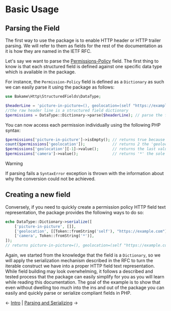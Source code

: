 # Basic Usage

## Parsing the Field

The first way to use the package is to enable HTTP header or HTTP trailer parsing. We will refer to them
as fields for the rest of the documentation as it is how they are named in the IETF RFC.

Let's say we want to parse the [Permissions-Policy](https://developer.mozilla.org/en-US/docs/Web/HTTP/Headers/Permissions-Policy#syntax) field. The first thing to know
is that each structured field is defined against one specific data type which is
available in the package.

For instance, the `Permission-Policy` field is defined as a `Dictionary` as such
we can easily parse it using the package as follows:

```php
use Bakame\Http\StructuredFields\DataType;

$headerLine = 'picture-in-picture=(), geolocation=(self "https://example.com/"), camera=*'; 
//the raw header line is a structured field dictionary
$permissions = DataType::Dictionary->parse($headerLine); // parse the field
```

You can now access each permission individually using the following PHP syntax:

```php
$permissions['picture-in-picture']->isEmpty(); // returns true because the list is empty
count($permissions['geolocation']);            // returns 2 the 'geolocation' feature has 2 values associated to it via a list
$permissions['geolocation'][-1]->value();      // returns the last value of the list 'https://example.com/'
$permissions['camera']->value();               // returns '*' the sole value attached to the 'camera' feature
```

> [!WARNING]
> If parsing fails a `SyntaxError` exception is thrown with the information about why the conversion
> could not be achieved.

## Creating a new field

Conversely, if you need to quickly create a permission policy HTTP field text representation, the package
provides the following ways to do so:

```php
echo DataType::Dictionary->serialize([
    ['picture-in-picture', []],
    ['geolocation', [[Token::fromString('self'), "https://example.com"]]],
    ['camera', Token::fromString('*')],
]);
// returns picture-in-picture=(), geolocation=(self "https://example.com/"), camera=*
```

Again, we started from the knowledge that the field is a `Dictionary`, so we will apply the serialization
mechanism described in the RFC to turn the iterable construct we have into a proper HTTP field text 
representation. While field building may look overwhelming, it follows a described and tested process
that the package can easily simplify for you as you will learn while reading this documentation.
The goal of the example is to show that even without dwelling too much into the ins and out
of the package you can easily and quickly parse or serialize compliant fields in PHP.

&larr; [Intro](00-intro.md)  |  [Parsing and Serializing](02-parsing-serializing.md) &rarr;
